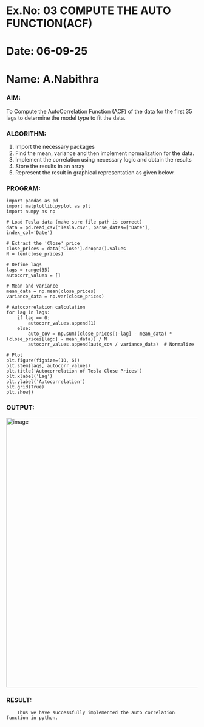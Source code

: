 # Ex.No: 03   COMPUTE THE AUTO FUNCTION(ACF)
# Date: 06-09-25
# Name: A.Nabithra

### AIM:
To Compute the AutoCorrelation Function (ACF) of the data for the first 35 lags to determine the model
type to fit the data.
### ALGORITHM:
1. Import the necessary packages
2. Find the mean, variance and then implement normalization for the data.
3. Implement the correlation using necessary logic and obtain the results
4. Store the results in an array
5. Represent the result in graphical representation as given below.
### PROGRAM:
```
import pandas as pd
import matplotlib.pyplot as plt
import numpy as np

# Load Tesla data (make sure file path is correct)
data = pd.read_csv("Tesla.csv", parse_dates=['Date'], index_col='Date')

# Extract the 'Close' price
close_prices = data['Close'].dropna().values
N = len(close_prices)

# Define lags
lags = range(35)
autocorr_values = []

# Mean and variance
mean_data = np.mean(close_prices)
variance_data = np.var(close_prices)

# Autocorrelation calculation
for lag in lags:
    if lag == 0:
        autocorr_values.append(1)
    else:
        auto_cov = np.sum((close_prices[:-lag] - mean_data) * (close_prices[lag:] - mean_data)) / N
        autocorr_values.append(auto_cov / variance_data)  # Normalize

# Plot
plt.figure(figsize=(10, 6))
plt.stem(lags, autocorr_values)
plt.title('Autocorrelation of Tesla Close Prices')
plt.xlabel('Lag')
plt.ylabel('Autocorrelation')
plt.grid(True)
plt.show()
```
### OUTPUT:

<img width="1252" height="710" alt="image" src="https://github.com/user-attachments/assets/60c93439-68d0-473f-924e-faf0f2cfef6f" />


### RESULT:
        Thus we have successfully implemented the auto correlation function in python.
